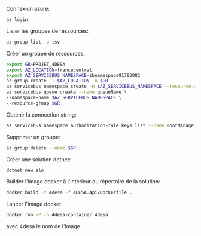 Connexion azure:

```bash
az login
```

Lister les groupes de ressources:

```bash
az group list -o tsv
```

Créer un groupe de ressources:

```bash
export GR=PROJET_4DESA
export AZ_LOCATION=francecentral
export AZ_SERVICEBUS_NAMESPACE=sbnamespace91783082
az group create -l $AZ_LOCATION -n $GR
az servicebus namespace create -n $AZ_SERVICEBUS_NAMESPACE --resource-group $GR
az servicebus queue create --name queueName \
--namespace-name $AZ_SERVICEBUS_NAMESPACE \
--resource-group $GR
```

Obtenir la connection string:

```bash
az servicebus namespace authorization-rule keys list --name RootManageSharedAccessKey --namespace-name $AZ_SERVICEBUS_NAMESPACE --resource-group $GR --query primaryConnectionString
```

Supprimer un groupe:

```bash
az group delete --name $GR
```

Créer une solution dotnet:

```bash
dotnet new sln
```

Builder l'image docker à l'intérieur du répertoire de la solution:

```bash
docker build -t 4desa -f 4DESA.Api/Dockerfile .
```

Lancer l'image docker

```bash
docker run -P -h 4desa-container 4desa
```

avec 4desa le nom de l'image